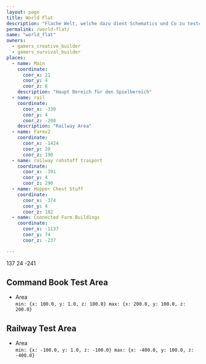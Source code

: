 ```yaml
---
layout: page
title: World Flat
description: "Flache Welt, welche dazu dient Schematics und Co zu testen."
permalink: /world-flat/
name: "world_flat"
owners:
  - gamers_creative_builder
  - gamers_survival_builder
places:
  - name: Main
    coordinate:
      coor_x: 21
      coor_y: 4
      coor_z: 6
    description: "Haupt Bereich für den Spielbereich"
  - name: rail
    coordinate:
      coor_x: -330
      coor_y: 4
      coor_z: -200
    description: "Railway Area"
  - name: Farmv2
    coordinate:
      coor_x: -1424
      coor_y: 20
      coor_z: 190
  - name: railway rohstoff trasport
    coordinate:
      coor_x: -391
      coor_y: 4
      coor_z: 290
  - name: Hopper Chest Stuff
    coordinate:
      coor_x: -374
      coor_y: 4
      coor_z: 182
  - name: Connected Farm Buildings
    coordinate:
      coor_x: -1137
      coor_y: 74
      coor_z: -237

---
```


137 24 -241

## Command Book Test Area

  - Area  
    `min: {x: 100.0, y: 1.0, z: 100.0} max: {x: 200.0, y: 100.0,
    z: 200.0}`

## Railway Test Area

  - Area  
    `min: {x: -100.0, y: 1.0, z: -100.0} max: {x: -400.0, y: 100.0, z:
    -400.0}`
